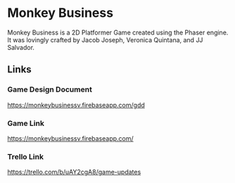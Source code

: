 # Monkey Business

Monkey Business is a 2D Platformer Game created using the Phaser engine. It was lovingly crafted by Jacob Joseph, Veronica Quintana, and JJ Salvador. 

## Links
### Game Design Document

https://monkeybusinessv.firebaseapp.com/gdd

### Game Link 
https://monkeybusinessv.firebaseapp.com/

### Trello Link
https://trello.com/b/uAY2cgA8/game-updates

